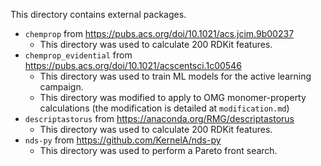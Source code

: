 This directory contains external packages. 
 - `chemprop` from https://pubs.acs.org/doi/10.1021/acs.jcim.9b00237
   - This directory was used to calculate 200 RDKit features.
 - `chemprop_evidential` from https://pubs.acs.org/doi/10.1021/acscentsci.1c00546
   - This directory was used to train ML models for the active learning campaign. 
   - This directory was modified to apply to OMG monomer-property calculations (the modification is detailed at `modification.md`)
 - `descriptastorus` from https://anaconda.org/RMG/descriptastorus
   - This directory was used to calculate 200 RDKit features.
 - `nds-py` from https://github.com/KernelA/nds-py
   - This directory was used to perform a Pareto front search. 



